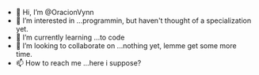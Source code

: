- 👋 Hi, I’m @OracionVynn
- 👀 I’m interested in ...programmin, but haven't thought of a specialization yet.
- 🌱 I’m currently learning ...to code
- 💞️ I’m looking to collaborate on ...nothing yet, lemme get some more time.
- 📫 How to reach me ...here i suppose?

<!---
OracionVynn/OracionVynn is a ✨ special ✨ repository because its `README.md` (this file) appears on your GitHub profile.
You can click the Preview link to take a look at your changes.
--->
